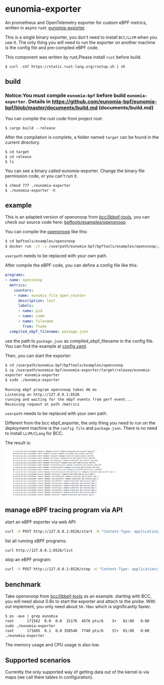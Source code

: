 # eunomia-exporter

An prometheus and OpenTelemetry exporter for custom eBPF metrics, written in async rust: [eunomia-exporter](eunomia-exporter)

This is a single binary exporter, you don't need to install `BCC/LLVM` when you use it. The only thing you will need to run the exporter on another machine is the config file and pre-compiled eBPF code.

This component was written by rust,Please install `rust` before build.

```shell
$ curl -sSf https://static.rust-lang.org/rustup.sh | sh
```

## build
### Notice:You must compile `eunomia-bpf` before build `eunomia-exporter`. Details in https://github.com/eunomia-bpf/eunomia-bpf/blob/master/documents/build.md (documents/build.md)
You can compile the rust code from project root:

```shell
$ cargo build --release
```

After the compilation is complete, a folder named `target` can be found in the current directory.
```shell
$ cd target 
$ cd release
$ ls
```
You can see a binary called eunomia-exporter.
Change the binary file permission code, or you can't run it.
```shell
$ chmod 777 ./eunomia-exporter
$ ./eunomia-exporter -h
```

## example

This is an adapted version of opensnoop from [bcc/libbpf-tools](https://github.com/iovisor/bcc/blob/master/libbpf-tools/opensnoop.bpf.c), you can check our source code here: [bpftools/examples/opensnoop](bpftools/examples/opensnoop)

You can compile the [opensnoop](bpftools/examples/opensnoop) like this:

```sh
$ cd bpftools/examples/opensnoop
$ docker run -it -v /userpath/eunomia-bpf/bpftools/examples/opensnoop:/src yunwei37/ebpm:latest
```
`userpath` needs to be replaced with your own path.

After compile the eBPF code, you can define a config file like this:

```yml
programs:
- name: opensnoop
  metrics:
    counters:
    - name: eunomia_file_open_counter
      description: test
      labels:
      - name: pid
      - name: comm
      - name: filename
        from: fname
  compiled_ebpf_filename: package.json
```

use the path to `package.json` as compiled_ebpf_filename in the config file. You can find the example at [config.yaml](bpftools/examples/opensnoop/config.yaml).

Then, you can start the exporter:

```console
$ cd /userpath/eunomia-bpf/bpftools/examples/opensnoop
$ cp /userpath/eunomia-bpf/eunomia-exporter/target/release/eunomia-exporter eunomia-exporter
$ sudo ./eunomia-exporter 

Running ebpf program opensnoop takes 46 ms
Listening on http://127.0.0.1:8526
running and waiting for the ebpf events from perf event...
Receiving request at path /metrics
```
`userpath` needs to be replaced with your own path.
 
 Different from the bcc ebpf_exporter, the only thing you need to run on the deployment machine is the `config file` and `package.json`. There is no need to install `LLVM/CLang` for BCC.

The result is:

![img](../documents/opensnoop_prometheus.png)

## manage eBPF tracing program via API

start an eBPF exporter via web API:

```sh
curl -X POST http://127.0.0.1:8526/start -H "Content-Type: application/json" -d @eunomia-exporter/examples/opensnoop/opensnoop_package.json
```

list all running eBPF programs:

```sh
curl http://127.0.0.1:8526/list
```

stop an eBPF program:

```sh
curl -X POST http://127.0.0.1:8526/stop -H "Content-Type: application/json" -d '{"id": 1}'
```

## benchmark

Take opensnoop from [bcc/libbpf-tools](https://github.com/iovisor/bcc/blob/master/libbpf-tools/opensnoop.bpf.c) as an example. starting with BCC, you will need about 0.8s to start the exporter and attach to the probe. With out implement, you only need about `50-70ms` which is significantly faster.

```console
$ ps -aux | grep eunomia
root      171562  0.0  0.0  15176  4576 pts/6    S+   01:08   0:00 sudo ./eunomia-exporter
root      171605  0.1  0.0 350540  7740 pts/6    Sl+  01:08   0:00 ./eunomia-exporter
```

The memory usage and CPU usage is also low.

## Supported scenarios

Currently the only supported way of getting data out of the kernel is via maps (we call them tables in configuration).
